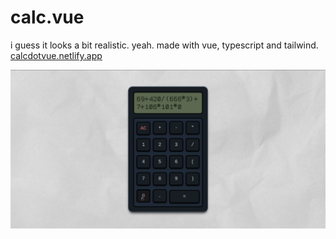 # calc.vue

i guess it looks a bit realistic. yeah.
made with vue, typescript and tailwind.
[calcdotvue.netlify.app](https://calcdotvue.netlify.app/)

![ss](./ss.png)
